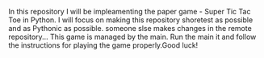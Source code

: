 In this repository I will be impleamenting the paper game - Super Tic Tac Toe in Python.
I will focus on making this repository shoretest as possible and as Pythonic as possible.
someone slse makes changes in the remote repository...
This game is managed by the main. Run the main it and follow the instructions for playing the game properly.Good luck!
